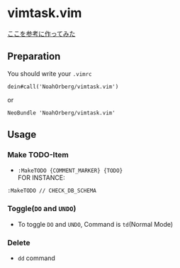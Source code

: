# vimtask.vim
[ここを参考に作ってみた](http://kannokanno.hatenablog.com/entry/20120403/1333462565)

## Preparation
You should write your `.vimrc`
```
dein#call('NoahOrberg/vimtask.vim')
```
or
```
NeoBundle 'NoahOrberg/vimtask.vim'
```

## Usage
### Make TODO-Item
- `:MakeTODO {COMMENT_MARKER} {TODO}`  
FOR INSTANCE:
```
:MakeTODO // CHECK_DB_SCHEMA
```

### Toggle(`DO` and `UNDO`)
- To toggle `DO` and `UNDO`, Command is `td`(Normal Mode)

### Delete
- `dd` command
